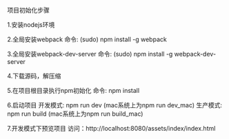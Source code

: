 ﻿
项目初始化步骤

1.安装nodejs环境

2.全局安装webpack
    命令: (sudo) npm install -g webpack

3.全局安装webpack-dev-server
    命令: (sudo) npm install -g webpack-dev-server

4.下载源码，解压缩

5.在项目根目录执行npm初始化
    命令: npm install

6.启动项目
    开发模式: npm run dev (mac系统上为npm run dev_mac)
    生产模式: npm run build (mac系统上为npm run build_mac)

7.开发模式下预览项目
    访问：http://localhost:8080/assets/index/index.html


